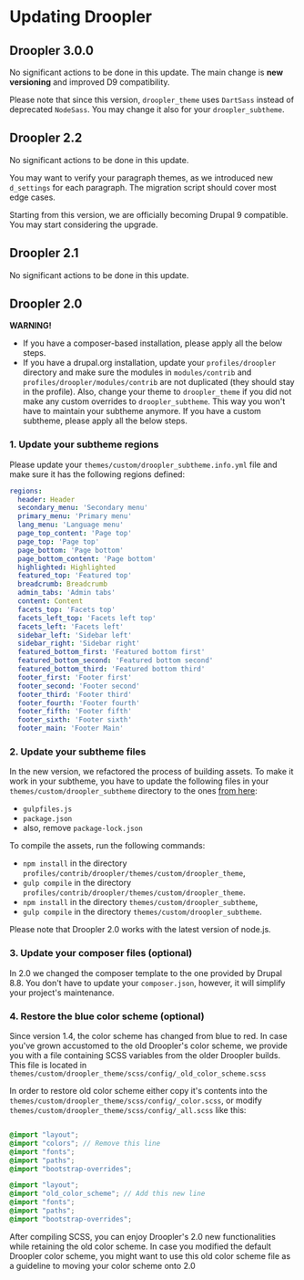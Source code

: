 # Updating Droopler

## Droopler 3.0.0

No significant actions to be done in this update. The main change is **new versioning** and improved D9 compatibility.

Please note that since this version, `droopler_theme` uses `DartSass` instead of deprecated `NodeSass`. You may change it also for your `droopler_subtheme`.

## Droopler 2.2

No significant actions to be done in this update.

You may want to verify your paragraph themes, as we introduced new `d_settings` for each paragraph. The migration script should cover most edge cases.

Starting from this version, we are officially becoming Drupal 9 compatible. You may start considering the upgrade.

## Droopler 2.1

No significant actions to be done in this update.

## Droopler 2.0

**WARNING!**

* If you have a composer-based installation, please apply all the below steps.
* If you have a drupal.org installation, update your `profiles/droopler` directory and make sure the modules in `modules/contrib` and `profiles/droopler/modules/contrib` are not duplicated (they should stay in the profile). Also, change your theme to `droopler_theme` if you did not make any custom overrides to `droopler_subtheme`. This way you won't have to maintain your subtheme anymore. If you have a custom subtheme, please apply all the below steps.

### 1. Update your subtheme regions ##

Please update your `themes/custom/droopler_subtheme.info.yml` file and make sure it has the following regions defined:

```yml
regions:
  header: Header
  secondary_menu: 'Secondary menu'
  primary_menu: 'Primary menu'
  lang_menu: 'Language menu'
  page_top_content: 'Page top'
  page_top: 'Page top'
  page_bottom: 'Page bottom'
  page_bottom_content: 'Page bottom'
  highlighted: Highlighted
  featured_top: 'Featured top'
  breadcrumb: Breadcrumb
  admin_tabs: 'Admin tabs'
  content: Content
  facets_top: 'Facets top'
  facets_left_top: 'Facets left top'
  facets_left: 'Facets left'
  sidebar_left: 'Sidebar left'
  sidebar_right: 'Sidebar right'
  featured_bottom_first: 'Featured bottom first'
  featured_bottom_second: 'Featured bottom second'
  featured_bottom_third: 'Featured bottom third'
  footer_first: 'Footer first'
  footer_second: 'Footer second'
  footer_third: 'Footer third'
  footer_fourth: 'Footer fourth'
  footer_fifth: 'Footer fifth'
  footer_sixth: 'Footer sixth'
  footer_main: 'Footer Main'
  ```

### 2. Update your subtheme files

In the new version, we refactored the process of building assets. To make it work in your subtheme, you have to update the following files in your `themes/custom/droopler_subtheme` directory to the ones [from here](https://github.com/droptica/droopler_project/tree/master/web/themes/custom/droopler_subtheme):

* `gulpfiles.js`
* `package.json`
* also, remove `package-lock.json`

To compile the assets, run the following commands:

* `npm install` in the directory `profiles/contrib/droopler/themes/custom/droopler_theme`,
* `gulp compile` in the directory `profiles/contrib/droopler/themes/custom/droopler_theme`.
* `npm install` in the directory `themes/custom/droopler_subtheme`,
* `gulp compile` in the directory `themes/custom/droopler_subtheme`.

Please note that Droopler 2.0 works with the latest version of node.js.

### 3. Update your composer files (optional)

In 2.0 we changed the composer template to the one provided by Drupal 8.8. You don't have to update your `composer.json`, however, it will simplify your project's maintenance.

### 4. Restore the blue color scheme (optional)
Since version 1.4, the color scheme has changed from blue to red. In case you've grown accustomed to the old Droopler's color scheme, we provide you with a file containing SCSS variables from the older Droopler builds. This file is located in `themes/custom/droopler_theme/scss/config/_old_color_scheme.scss`

In order to restore old color scheme either copy it's contents into the  `themes/custom/droopler_theme/scss/config/_color.scss`,
or modify `themes/custom/droopler_theme/scss/config/_all.scss` like this:

```scss (scss/config/_all.scss)

@import "layout";
@import "colors"; // Remove this line
@import "fonts";
@import "paths";
@import "bootstrap-overrides";

@import "layout";
@import "old_color_scheme"; // Add this new line
@import "fonts";
@import "paths";
@import "bootstrap-overrides";

```

After compiling SCSS, you can enjoy Droopler's 2.0 new functionalities while retaining the old color scheme.
In case you modified the default Droopler color scheme, you might want to use this old color scheme file as a guideline to moving your color scheme onto 2.0
